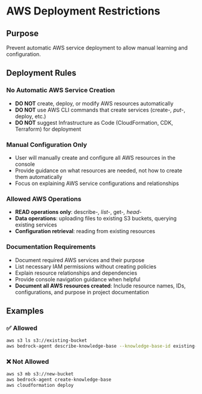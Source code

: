 # AWS Deployment Restrictions

## Purpose
Prevent automatic AWS service deployment to allow manual learning and configuration.

## Deployment Rules

### No Automatic AWS Service Creation
- **DO NOT** create, deploy, or modify AWS resources automatically
- **DO NOT** use AWS CLI commands that create services (create-*, put-*, deploy, etc.)
- **DO NOT** suggest Infrastructure as Code (CloudFormation, CDK, Terraform) for deployment

### Manual Configuration Only
- User will manually create and configure all AWS resources in the console
- Provide guidance on what resources are needed, not how to create them automatically
- Focus on explaining AWS service configurations and relationships

### Allowed AWS Operations
- **READ operations only**: describe-*, list-*, get-*, head-*
- **Data operations**: uploading files to existing S3 buckets, querying existing services
- **Configuration retrieval**: reading from existing resources

### Documentation Requirements
- Document required AWS services and their purpose
- List necessary IAM permissions without creating policies
- Explain resource relationships and dependencies
- Provide console navigation guidance when helpful
- **Document all AWS resources created**: Include resource names, IDs, configurations, and purpose in project documentation

## Examples

### ✅ Allowed
```bash
aws s3 ls s3://existing-bucket
aws bedrock-agent describe-knowledge-base --knowledge-base-id existing-id
```

### ❌ Not Allowed
```bash
aws s3 mb s3://new-bucket
aws bedrock-agent create-knowledge-base
aws cloudformation deploy
```
